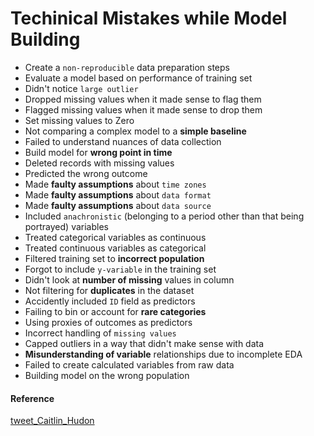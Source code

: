 # Techinical Mistakes while Model Building

- Create a `non-reproducible` data preparation steps
- Evaluate a model based on performance of training set
- Didn't notice `large outlier`
- Dropped missing values when it made sense to flag them
- Flagged missing values when it made sense to drop them
- Set missing values to Zero
- Not comparing a complex model to a **simple baseline**
- Failed to understand nuances of data collection
- Build model for **wrong point in time**
- Deleted records with missing values
- Predicted the wrong outcome
- Made **faulty assumptions** about `time zones`
- Made **faulty assumptions** about `data format`
- Made **faulty assumptions** about `data source`
- Included `anachronistic` (belonging to a period other than that being portrayed) variables
- Treated categorical variables as continuous
- Treated continuous variables as categorical
- Filtered training set to **incorrect population**
- Forgot to include `y-variable` in the training set
- Didn't look at **number of missing** values in column
- Not filtering for **duplicates** in the dataset
- Accidently included `ID` field as predictors
- Failing to bin or account for **rare categories**
- Using proxies of outcomes as predictors
- Incorrect handling of `missing values`
- Capped outliers in a way that didn't make sense with data
- **Misunderstanding of variable** relationships due to incomplete EDA
- Failed to create calculated variables from raw data
- Building model on the wrong population

#### Reference
[tweet_Caitlin_Hudon](https://twitter.com/beeonaposy/status/1122964504910938121)


